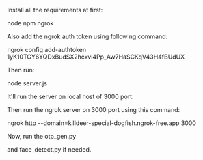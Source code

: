 Install all the requirements at first:

node
npm
ngrok

Also add the ngrok auth token using following command:

ngrok config add-authtoken 1yK10TGY6YQDxBudSX2hcxvi4Pp_Aw7HaSCKqV43H4fBUdUX


Then run:

node server.js

It'll run the server on local host of 3000 port.


Then run the ngrok server on 3000 port using this command:

ngrok http --domain=killdeer-special-dogfish.ngrok-free.app 3000


Now, run the otp_gen.py

 and face_detect.py if needed.